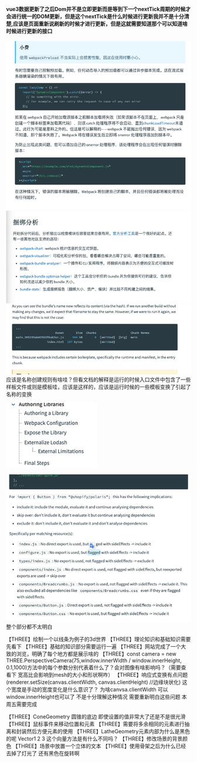 <!-- ##### 单页应用程序的优势(相较于多页面程序) 或许并没有优势或则说是更合适的，减少对与服务器的请求了，通过vue-router等路由插件来模拟页面的跳转 -->
#### vue3数据更新了之后Dom并不是立即更新而是等到下一个nextTick周期的时候才会进行统一的DOM更新，但是这个nextTick是什么时候进行更新我并不是十分清楚,应该是页面重新说刷新的时候才进行更新，但是这就需要知道那个可以知道啥时候进行更新的接口
<!-- #### reactive响应式测试
![reactive响应式测试](./img/reactive%E6%B7%B1%E5%BA%A6%E7%9B%91%E5%90%AC%E7%9A%84%E5%93%8D%E5%BA%94%E5%BC%8F%E6%B5%8B%E8%AF%95.png) 就是监听引用对象的属性 但是当引用对象切换了之后是无法监听到之前对象的变换的-->
<!-- **最主要的是想知道reactive和ref之前的区别**
ref本质上还是reactive 但是由于reactive无法对基本进行就响应式（let obj = reactive({obj:1}); obj =  [2,323]这样直接变换引用的时候是无法监听到obj变换的，这里就需要使用ref来进行监听，obj其实就变换成了{value:obj}这样来就可以监听到obj的变换）
#### reactive的限制中 reactiv根本上没法监听基础类型的原因究竟是什么呢？ 这个根本原因应该是proxy的原因
![reactive的限制](./img/reactive%E7%9A%84%E9%99%90%E5%88%B6.png) -->
<!-- 
#### reactive和ref的根本上的区别和原理是什么了？为啥ref就可以直接将基础元素实现响应式嗯？但是为啥要在元素中添加个value，还是说本质上其实是一样的呢？ -->

<!-- #### what's happend when nactive element binding click event?
![native click](./img/native_element_bind_click_what_happend_on_child.png)
> the child component will be binding native event and self event (this sort is slef to native) -->

<!-- ### how to through attrs on nested component?
![native click](./img/nest_component_inheritance_how_to_through_attr.png)
>确实是会传递给孙子组件 -->


<!-- #### hot to make attrs reactive? 父组件中的reactive对象中的数据如何在子组件中修改了？
![attrs reactive](./img/attrs_reactive.png)
> 在子组件中可以直接使用父组件传来的reactive数据 并且在父组件中也是可以实现响应式的 。 -->

<!-- ![表单元素的动态属性绑定](./img/%E8%A1%A8%E5%8D%95%E5%85%83%E7%B4%A0%E7%9A%84%E5%8A%A8%E6%80%81%E5%B1%9E%E6%80%A7%E7%9A%84%E7%BB%91%E5%AE%9A.png)
意识是多选只有没有被选择的时候可以使用false-value来设置，没有选的时候也是有值的  正确的意识是只有这个checkbox作为单选的时候，只有一个的才会实现yes no的切换，v-model中绑定的数据是个普通数据不是数组的时候-->

<!-- ![lazy修饰符的操作需要看下](./img/lazy%E4%BF%AE%E9%A5%B0%E7%AC%A6%E7%9A%84%E6%93%8D%E4%BD%9C%E9%9C%80%E8%A6%81%E6%9F%A5%E7%9C%8B%E4%B8%8B.png) 这的意识是失去光标或者enter之后才会执行change数据，才会重新同步数据，并不是实时更新而是失去光标之后才更新 -->
<!-- ![组件上是如何使用v-model的](./img/v-model%E7%BB%84%E4%BB%B6%E4%B8%8A%E6%98%AF%E5%A6%82%E4%BD%95%E4%BD%BF%E7%94%A8%E7%9A%84.png)model还是使用emit来做u哦 和普通的没啥差别 -->
<!-- ![watch深度监听reactive对象并且普通的对象变换是否可以监听到,getters返回某个对象的属性来进行监听](./img/watcher%E6%B7%B1%E5%BA%A6%E7%9B%91%E5%90%ACreactive%E5%AF%B9%E8%B1%A1%E5%B9%B6%E6%9F%A5%E7%9C%8B%E4%B8%8B%E6%99%AE%E9%80%9A%E7%9A%84%E5%AF%B9%E8%B1%A1%E6%98%AF%E5%90%A6%E5%8F%AF%E4%BB%A5%E7%9B%91%E5%90%AC%E5%88%B0%E5%8F%98%E6%8D%A2.png)
watch只能监听到响应式数据的变换 但是可以监听到普通对象用getter返回的情况 -->
<!-- ![什么情况下会是用flush:post先更新vue然后执行watch了](./img/v-model%E7%BB%84%E4%BB%B6%E4%B8%8A%E6%98%AF%E5%A6%82%E4%BD%95%E4%BD%BF%E7%94%A8%E7%9A%84.png) -->
<!-- ![路由加载的时候如果没有加载到对应的组件可以使用reject来返回一个失败的组件结果吗](./img/%E8%B7%AF%E7%94%B1%E5%8A%A0%E8%BD%BD%E7%9A%84%E6%97%B6%E5%80%99%E5%A6%82%E6%9E%9C%E6%B2%A1%E6%9C%89%E5%8A%A0%E8%BD%BD%E5%88%B0%E5%AF%B9%E5%BA%94%E7%9A%84%E7%BB%84%E4%BB%B6%E5%8F%AF%E4%BB%A5%E4%BD%BF%E7%94%A8reject%E6%9D%A5%E8%BF%94%E5%9B%9E%E4%B8%80%E4%B8%AA%E5%A4%B1%E8%B4%A5%E7%9A%84%E7%BB%84%E4%BB%B6%E7%BB%93%E6%9E%9C%E5%90%97.png) -->
<!-- ![异步加载组件的高级操作内容](./img/%E8%B7%AF%E7%94%B1%E5%8A%A0%E8%BD%BD%E7%9A%84%E6%97%B6%E5%80%99%E5%A6%82%E6%9E%9C%E6%B2%A1%E6%9C%89%E5%8A%A0%E8%BD%BD%E5%88%B0%E5%AF%B9%E5%BA%94%E7%9A%84%E7%BB%84%E4%BB%B6%E5%8F%AF%E4%BB%A5%E4%BD%BF%E7%94%A8reject%E6%9D%A5%E8%BF%94%E5%9B%9E%E4%B8%80%E4%B8%AA%E5%A4%B1%E8%B4%A5%E7%9A%84%E7%BB%84%E4%BB%B6%E7%BB%93%E6%9E%9C%E5%90%97.png) -->
<!-- ![插件内容的创建和使用](./img/%E6%8F%92%E4%BB%B6%E5%86%85%E5%AE%B9%E7%9A%84%E5%88%9B%E5%BB%BA%E5%92%8C%E7%BB%83%E4%B9%A0.png) -->
<!-- ![Teleport的实现原理是什么呢？还是FIxed? 修改了DOM结构但是没有修改逻辑结构](./img/teleport%E7%9A%84%E5%AE%9E%E7%8E%B0%E5%8E%9F%E7%90%86%E6%98%AF%E4%BB%80%E4%B9%88%E5%91%A2%EF%BC%9F%E8%BF%98%E6%98%AFFixed%E5%90%97.png)
![Teleport同时输送两个组件到一个元素上](./img/%E5%90%8C%E6%97%B6%E8%BE%93%E9%80%81%E4%B8%A4%E4%B8%AA%E7%BB%84%E4%BB%B6teleport.png) -->

<!-- ![assert图片文本等加载文件需要加载之前好像是使用加载器，现在是使用assert/resource来进行处理](./img/webpack/assert%E5%9B%BE%E7%89%87%E6%96%87%E5%AD%97%E7%AD%89%E7%9A%84%E5%8A%A0%E8%BD%BD%20%E4%B9%8B%E5%89%8D%E6%98%AF%E4%BD%BF%E7%94%A8%E5%8A%A0%E8%BD%BD%E5%99%A8%20%E7%8E%B0%E5%9C%A8%E5%A5%BD%E5%83%8F%E6%98%AF%E7%9B%B4%E6%8E%A5%E4%BD%BF%E7%94%A8assert/resource%E8%BF%99%E6%A0%B7%E6%9D%A5%E6%93%8D%E4%BD%9C%E7%9A%84.png)
不是太理解 为什么webpack5中要assert/resource 要加强资源的耦合了现在 之前不是要求分开的。这个加强资源的耦合应该是主要是放在了作为第三方资源或则是组件的时候 可以直接对整个模块进行导入不比需要在外部进行资源的导入。对于自己的项目来说资源最好是整合到一起比较好看点 -->
![这个预加载是在干什么没有看明白这说了啥](./img/webpack/%E8%BF%99%E4%B8%AA%E9%A2%84%E5%8A%A0%E8%BD%BD%E6%98%AF%E5%9C%A8%E8%AF%B4%E5%95%A5%E5%91%80%E6%B2%A1%E6%9C%89%E7%9C%8B%E6%87%82.png)
![需要学会这些东西并使用这些东西来分析项目的=](./img/webpack/%E9%9C%80%E8%A6%81%E6%9F%A5%E7%9C%8B%E5%92%8C%E5%AD%A6%E4%BC%9A%E4%BD%BF%E7%94%A8%E8%BF%99%E4%BA%9B%E5%8A%9F%E8%83%BD%E6%9D%A5%E5%AF%B9%E9%A1%B9%E7%9B%AE%E8%BF%9B%E8%A1%8C%E5%88%86%E6%9E%90.png)
![不是十分理解为什么文件没有改变但是当重新构建的时候文件名称会变换](./img/webpack/%E4%B8%8D%E6%98%AF%E5%8D%81%E5%88%86%E7%90%86%E8%A7%A3%E4%B8%BA%E4%BB%80%E4%B9%88%E6%96%87%E4%BB%B6%E6%B2%A1%E6%9C%89%E6%94%B9%E5%8F%98%E4%BD%86%E6%98%AF%E5%BD%93%E9%87%8D%E6%96%B0%E6%9E%84%E5%BB%BA%E7%9A%84%E6%97%B6%E5%80%99%E6%96%87%E4%BB%B6%E5%90%8D%E7%A7%B0%E4%BC%9A%E5%8F%98%E6%8D%A2.png)应该是名称创建规则有啥哇？但看文档的解释是运行的时候入口文件中包含了一些样板文件或则是模板哇，应该是这样的，应该是运行时候的一些模板变换了引起了名称的变换


<!-- ![不明白构建出来的runtime.js文件到底是指啥了](./img/webpack/%E8%BF%99%E9%87%8C%E4%B8%8D%E6%98%AF%E5%8D%81%E5%88%86%E7%9F%A5%E9%81%93%E8%BF%99%E4%B8%AAruntime.js%E5%88%B0%E5%BA%95%E6%98%AF%E5%95%A5%E6%84%8F%E8%AF%86%E5%91%A2%EF%BC%9F.png)不太理解这个运行时的文件到底是包含了些啥内容 是编译之后的所有文件的内容吗？还是什么呢？应该是运行时需要的一些程序文件哇 -->

![第三方库使用webpack的方式](./img/webpack/%E8%BF%99%E4%B8%AA%E5%BA%94%E8%AF%A5%E6%98%AF%E4%B8%89%E6%96%B9%E5%BA%93%E4%BD%BF%E7%94%A8webpack%E7%9A%84%E4%BD%BF%E7%94%A8%E6%96%B9%E5%BC%8F.png)


<!-- ![不理解这是什么？大量数据的处理吗](./img/webpack/%E4%B8%8D%E7%90%86%E8%A7%A3%E8%BF%99%E6%98%AF%E4%BB%80%E4%B9%88%E6%84%8F%E8%AF%86%E5%A4%A7%E9%87%8F%E6%95%B0%E6%8D%AE%E7%9A%84%E5%A4%84%E7%90%86%E5%90%97.png) -->

![tree shaking 这部分是不太理解啥意识](./img/webpack/%E8%BF%99%E4%B8%80%E9%83%A8%E5%88%86%E6%95%B4%E4%B8%AA%E9%83%BD%E4%B8%8D%E7%90%86%E8%A7%A3%E6%98%AF%E5%95%A5%E6%84%8F%E8%AF%86.png) 整个部分都不太明白

【THREE】绘制一个以线条为例子的3d世界
【THREE】理论知识和基础知识需要先看下 
【THREE】基础的知识部分需要运行一遍
【THREE】网站完成了一个大致的浏览，明确了每个地方都是展示啥的
【THREE】const camera = new THREE.PerspectiveCamera(75,window.innerWidth / window.innerHeight, 0.1,1000)方法中的每个参数分别代表着什么了？会对图像有啥影响吗？（需要查看下 宽高比会影响到mesh的大小和形状啊咋）
【THREE】响应式变换有点问题 (renderer.setSize(canvas.clientWidth, canvas.clientHeight)  //边缘块状化) 这个宽度是手动的宽度变化是什么意识了？ 为啥canvsa.clientWidth 可以 window.innerHeight也可以了 不是十分理解这种情况 需要重新明白这些问题 本周五需要完成
<!-- 【THREE】mesh.rotation mesh元素的旋转角度是如何设置了？ 绕着某个元素进行旋转的情况 position位置的设置为什么会旋转了 设置了x 和 y 的变换 坐标是相对于mesh原生的坐标还是相对于canvas坐标系的坐标了 rotation.x-->
<!-- 【THREE】 geometry元素的颜色有问题 为什么都不是对应的数据呢 ? 颜色的问题应该是光的问题导致的 -->

【THREE】ConeGeometry 圆锥的底边 即使设置的值非常大了还是不是很光滑
【THREE】鼠标事件来移动位置和元素
【THREE】需要将多余相同的元素进行抽离和封装然后方便元素的使用
【THREE】LatheGeometry元素内部为什么是黑色的呢 Vector1 2 3 这个向量方法是有什么不同吗？
【THREE】修改场景的背景颜色
【THREE】场景中放置一个立体的文本
【THREE】使用骨架之后为什么已经去掉了灯光了 还有黑色在旋转啊
<!-- 【THREE】这个线框是如何完成的了以及这个黑色的内容是什么了![线框是如何旋转的了](./img/three/%E8%BF%99%E4%B8%AA%E7%BA%BF%E6%A1%86%E5%88%B0%E5%BA%95%E6%98%AF%E5%A6%82%E4%BD%95%E6%89%8D%E6%97%8B%E8%BD%AC%E4%BA%86.png) 线条的素材要用LineBasicMaterial-->